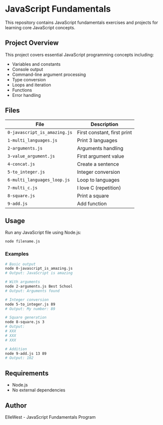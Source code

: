 # JavaScript Fundamentals

This repository contains JavaScript fundamentals exercises and projects for learning core JavaScript concepts.

## Project Overview

This project covers essential JavaScript programming concepts including:
- Variables and constants
- Console output
- Command-line argument processing
- Type conversion
- Loops and iteration
- Functions
- Error handling

## Files

| File | Description |
|------|-------------|
| `0-javascript_is_amazing.js` | First constant, first print |
| `1-multi_languages.js` | Print 3 languages |
| `2-arguments.js` | Arguments handling |
| `3-value_argument.js` | First argument value |
| `4-concat.js` | Create a sentence |
| `5-to_integer.js` | Integer conversion |
| `6-multi_languages_loop.js` | Loop to languages |
| `7-multi_c.js` | I love C (repetition) |
| `8-square.js` | Print a square |
| `9-add.js` | Add function |

## Usage

Run any JavaScript file using Node.js:

```bash
node filename.js
```

### Examples

```bash
# Basic output
node 0-javascript_is_amazing.js
# Output: JavaScript is amazing

# With arguments
node 2-arguments.js Best School
# Output: Arguments found

# Integer conversion
node 5-to_integer.js 89
# Output: My number: 89

# Square generation
node 8-square.js 3
# Output: 
# XXX
# XXX
# XXX

# Addition
node 9-add.js 13 89
# Output: 102
```

## Requirements

- Node.js
- No external dependencies

## Author

ElleWest - JavaScript Fundamentals Program
